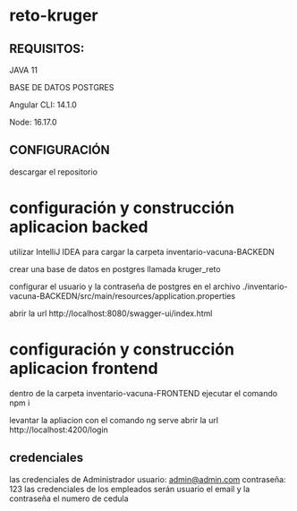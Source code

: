 # reto-kruger

## REQUISITOS:

JAVA 11

BASE DE DATOS POSTGRES

Angular CLI: 14.1.0

Node: 16.17.0

## CONFIGURACIÓN
descargar el repositorio

# configuración y construcción aplicacion backed
utilizar IntelliJ IDEA  para cargar la carpeta inventario-vacuna-BACKEDN

crear una base de datos en postgres llamada kruger_reto

configurar el usuario y la contraseña de postgres en el archivo ./inventario-vacuna-BACKEDN/src/main/resources/application.properties

abrir la url http://localhost:8080/swagger-ui/index.html


# configuración y construcción aplicacion frontend
dentro de la carpeta inventario-vacuna-FRONTEND ejecutar el comando  npm i

levantar la apliacion con el comando ng serve
abrir la url http://localhost:4200/login

## credenciales
las credenciales de Administrador usuario: admin@admin.com contraseña: 123
las credenciales de los empleados serán usuario el email y la contraseña el numero de cedula







